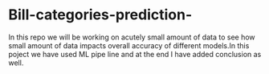 # Bill-categories-prediction-
In this repo we will be working on acutely small amount of data to see how small amount of data impacts overall accuracy of different models.In this poject 
we have used ML pipe line and at the end I have added conclusion as well.
